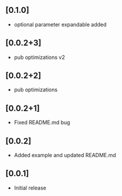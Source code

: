## [0.1.0]

* optional parameter expandable added

## [0.0.2+3]

* pub optimizations v2

## [0.0.2+2]

* pub optimizations

## [0.0.2+1]

* Fixed README.md bug

## [0.0.2]

* Added example and updated README.md

## [0.0.1]

* Initial release
